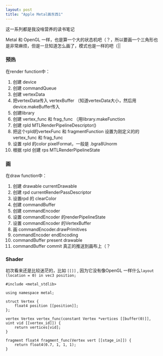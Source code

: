 ```yaml
---
layout: post
title: "Apple Metal画东西1"
---
```



这一系列都是我没啥营养的读书笔记

Metal 和 OpenGL 一样，也是算一个大的状态机吧（？，所以要画一个三角形也是非常麻烦，但是一旦知道怎么画了，模式也是一样的吧（\|\|

### 预热

在render function中：

1. 创建 device
2. 创建 commandQueue
3. 创建 vertexData
4. 把vertexData传入 vertexBuffer （知道vertexData大小，然后用device.makeBuffer传入
5. 创建library
6. 创建 vertex\_func 和 frag\_func （用library.makeFunction
7. 创建 rpld MTLRenderPipelineDescriptor()
8. 把这个rpld的vertexFunc 和 fragmentFunction 设置为刚定义的的vertex\_func 和 frag\_func
9. 设置 rpld 的color pixelFormat，一般是 .bgra8Unorm
10. 根据 rpld 创建 rps MTLRenderPipelineState




### 画

在draw function中：

1. 创建 drawable currentDrawable
2. 创建 rpd currentRenderPassDescriptor
3. 设置rpd 的 clearColor
4. 创建 commandBuffer
5. 创建 commandEncoder
6. 设置 commandEncoder 的renderPipelineState
7. 设置 commandEncoder 的VertexBuffer
8. 画 commandEncoder.drawPrimitives
9. commandEncoder endEncoding
10. commandBuffer present drawable
11. commandBuffer commit 真正的推送到画布上（？

### Shader


初次看来还是比较迷茫的，比如 `[[]]` , 因为它没有像OpenGL 一样什么`layout (location = 0) in vec3 position;`



```
#include <metal_stdlib>

using namespace metal;

struct Vertex {
    float4 position [[position]];
};

vertex Vertex vertex_func(constant Vertex *vertices [[buffer(0)]], uint vid [[vertex_id]]) {
    return vertices[vid];
}

fragment float4 fragment_func(Vertex vert [[stage_in]]) {
    return float4(0.7, 1, 1, 1);
}
```

